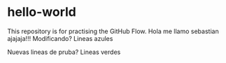 # hello-world
This repository is for practising the GitHub Flow.
Hola me llamo sebastian ajajaja!!! Modificando? Lineas azules

Nuevas lineas de pruba?
Lineas verdes
